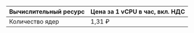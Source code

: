 | Вычислительный ресурс | Цена за 1 vCPU в час, вкл. НДС |
|-----------------------|--------------------------------|
| Количество ядер       | 1,31 ₽                         |
